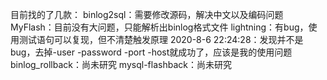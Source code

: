 目前找的了几款：
binlog2sql：需要修改源码，解决中文以及编码问题
MyFlash：目前没有大问题，只能解析出binlog格式文件
lightning：有bug，使用测试语句可以复现，但不清楚触发原理
	2020-8-6 22:24:28：发现并不是bug，去掉-user -password -port -host就成功了，应该是我的使用问题
binlog_rollback：尚未研究
mysql-flashback：尚未研究